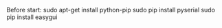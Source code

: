 Before start:
  sudo apt-get install python-pip
  sudo pip install pyserial
  sudo pip install easygui
